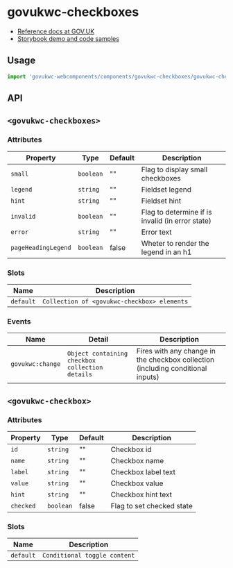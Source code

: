 # govukwc-checkboxes

- [Reference docs at GOV.UK](https://design-system.service.gov.uk/components/checkboxes/)
- [Storybook demo and code samples](http://tgreyuk.github.io/govuk-webcomponents/storybook/?path=/story/checkboxes/)

## Usage

```javascript
import 'govukwc-webcomponents/components/govukwc-checkboxes/govukwc-checkboxes';
```

## API

## `<govukwc-checkboxes>`

### Attributes

| Property  |  Type     | Default | Description |
|-----------|-----------|---------|-------------|
| `small`|`boolean`|""|Flag to display small checkboxes
| `legend`|`string`|""|Fieldset legend
| `hint`|`string`|""|Fieldset hint
| `invalid`|`boolean`|""|Flag to determine if is invalid (in error state)
| `error`|`string`|""|Error text
| `pageHeadingLegend`|`boolean`|false|Wheter to render the legend in an h1| 

### Slots

| Name  |  Description     |
|-----------|-----------|
| `default` | `Collection of <govukwc-checkbox> elements` |

### Events

| Name  |  Detail | Description |
|-------|---------|-------------|
| `govukwc:change` |  `Object containing checkbox collection details`  | Fires with any change in the checkbox collection (including conditional inputs) |

## `<govukwc-checkbox>`

### Attributes

| Property  |  Type     | Default | Description |
|-----------|-----------|---------|-------------|
| `id`|`string`|""|Checkbox id
| `name`|`string`|""|Checkbox name
| `label`|`string`|""|Checkbox label text
| `value`|`string`|""|Checkbox value
| `hint`|`string`|""|Checkbox hint text
| `checked`|`boolean`|false|Flag to set checked state| 

### Slots

| Name  |  Description     |
|-----------|-----------|
| `default` | `Conditional toggle content` |

